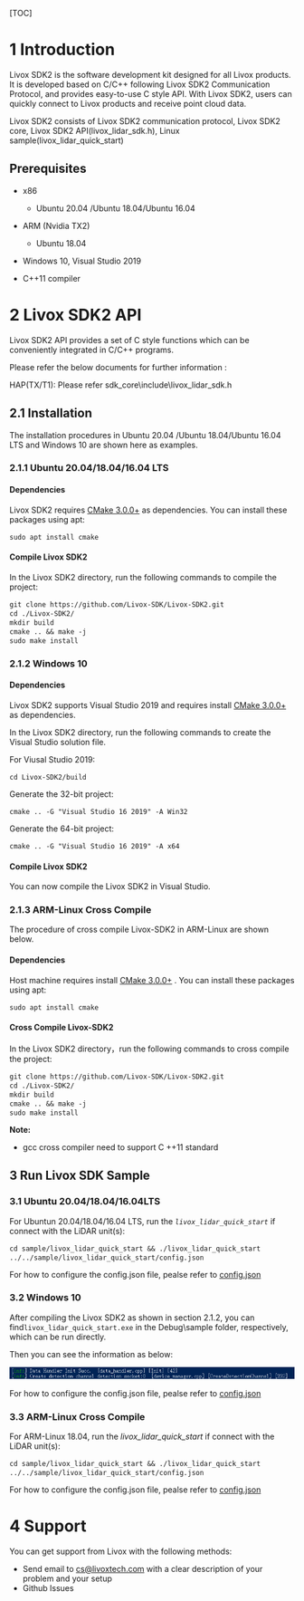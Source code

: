 [TOC]

# 1 Introduction

Livox SDK2 is the software development kit designed for all Livox products. It is developed based on C/C++ following Livox SDK2 Communication Protocol, and provides easy-to-use C style API. With Livox SDK2, users can quickly connect to Livox products and receive point cloud data. 

Livox SDK2 consists of Livox SDK2 communication protocol, Livox SDK2 core, Livox SDK2 API(livox_lidar_sdk.h), Linux sample(livox_lidar_quick_start)

## Prerequisites
* x86
  * Ubuntu 20.04 /Ubuntu 18.04/Ubuntu 16.04

* ARM (Nvidia TX2) 
  * Ubuntu 18.04

* Windows 10, Visual Studio 2019
* C++11 compiler 



# 2 Livox SDK2 API

Livox SDK2 API provides a set of C style functions which can be conveniently integrated in C/C++ programs. 

Please refer the below documents for further information : 

HAP(TX/T1): Please refer sdk_core\include\livox_lidar_sdk.h

## 2.1 Installation
The installation procedures in Ubuntu 20.04 /Ubuntu 18.04/Ubuntu 16.04 LTS and Windows 10 are shown here as examples. 
### 2.1.1 Ubuntu 20.04/18.04/16.04 LTS
#### Dependencies
Livox SDK2 requires [CMake 3.0.0+](https://cmake.org/) as dependencies. You can install these packages using apt:  
```
sudo apt install cmake
```
#### Compile Livox SDK2

In the Livox SDK2 directory, run the following commands to compile the project: 
```
git clone https://github.com/Livox-SDK/Livox-SDK2.git
cd ./Livox-SDK2/
mkdir build
cmake .. && make -j
sudo make install
```

### 2.1.2 Windows 10

#### Dependencies
Livox SDK2 supports Visual Studio 2019 and requires install [CMake 3.0.0+](https://cmake.org/) as dependencies.  

In the Livox SDK2 directory, run the following commands to create the Visual Studio solution file. 

For Viusal Studio 2019:

```
cd Livox-SDK2/build
```
Generate the 32-bit project:

```
cmake .. -G "Visual Studio 16 2019" -A Win32
```
Generate the 64-bit project:
```
cmake .. -G "Visual Studio 16 2019" -A x64
```

#### Compile Livox SDK2
You can now compile the Livox SDK2 in Visual Studio.

### 2.1.3 ARM-Linux Cross Compile

The procedure of cross compile Livox-SDK2 in ARM-Linux are shown below.

#### Dependencies

Host machine requires install [CMake 3.0.0+](https://cmake.org/) . You can install these packages using apt:

```
sudo apt install cmake
```

#### Cross Compile Livox-SDK2

In the Livox SDK2 directory，run the following commands to cross compile the project:

```
git clone https://github.com/Livox-SDK/Livox-SDK2.git
cd ./Livox-SDK2/
mkdir build
cmake .. && make -j
sudo make install
```

**Note:**

- gcc  cross compiler need to support C ++11 standard

## 3 Run Livox SDK Sample

### 3.1 Ubuntu 20.04/18.04/16.04LTS
For Ubuntun 20.04/18.04/16.04 LTS, run the *`livox_lidar_quick_start`* if connect with the LiDAR unit(s):
```
cd sample/livox_lidar_quick_start && ./livox_lidar_quick_start ../../sample/livox_lidar_quick_start/config.json
```

For how to configure the config.json file, pealse refer to [config.json](<https://github.com/Livox-SDK/Livox-SDK2/wiki/hap-config-file-description>)



### 3.2 Windows 10
After compiling the Livox SDK2 as shown in section 2.1.2, you can find`livox_lidar_quick_start.exe` in the Debug\sample folder, respectively, which can be run directly. 

Then you can see the information as below:

![](doc/images/sdk_init.png)

For how to configure the config.json file, pealse refer to [config.json](<https://github.com/Livox-SDK/Livox-SDK2/wiki/hap-config-file-description>)

### 3.3 ARM-Linux Cross Compile

For ARM-Linux 18.04,  run the *livox_lidar_quick_start* if connect with the LiDAR unit(s):

```
cd sample/livox_lidar_quick_start && ./livox_lidar_quick_start ../../sample/livox_lidar_quick_start/config.json
```

For how to configure the config.json file, pealse refer to [config.json](<https://github.com/Livox-SDK/Livox-SDK2/wiki/hap-config-file-description>)



# 4 Support

You can get support from Livox with the following methods:
* Send email to cs@livoxtech.com with a clear description of your problem and your setup
* Github Issues

